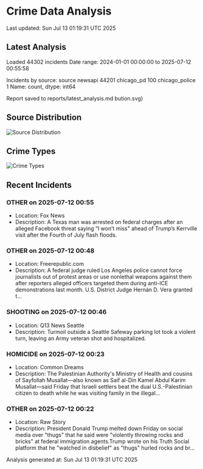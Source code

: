 # Crime Data Analysis
Last updated: Sun Jul 13 01:19:31 UTC 2025

## Latest Analysis

Loaded 44302 incidents
Date range: 2024-01-01 00:00:00 to 2025-07-12 00:55:58

Incidents by source:
source
newsapi           44201
chicago_pd          100
chicago_police        1
Name: count, dtype: int64

Report saved to reports/latest_analysis.md
bution.svg)

## Source Distribution
![Source Distribution](images/source_distribution.svg)

## Crime Types
![Crime Types](images/crime_types.svg)

## Recent Incidents

### OTHER on 2025-07-12 00:55
- Location: Fox News
- Description: A Texas man was arrested on federal charges after an alleged Facebook threat saying “I won’t miss" ahead of Trump’s Kerrville visit after the Fourth of July flash floods.


### OTHER on 2025-07-12 00:48
- Location: Freerepublic.com
- Description: A federal judge ruled Los Angeles police cannot force journalists out of protest areas or use nonlethal weapons against them after reporters alleged officers targeted them during anti-ICE demonstrations last month. U.S. District Judge Hernán D. Vera granted t…


### SHOOTING on 2025-07-12 00:46
- Location: Q13 News Seattle
- Description: Turmoil outside a Seattle Safeway parking lot took a violent turn, leaving an Army veteran shot and hospitalized.


### HOMICIDE on 2025-07-12 00:23
- Location: Common Dreams
- Description: The Palestinian Authority's Ministry of Health and cousins of Sayfollah Musallat—also known as Saif al-Din Kamel Abdul Karim Musallat—said Friday that Israeli settlers beat the dual U.S.-Palestinian citizen to death while he was visiting family in the illegal…


### OTHER on 2025-07-12 00:22
- Location: Raw Story
- Description: President Donald Trump melted down Friday on social media over "thugs" that he said were "violently throwing rocks and bricks" at federal immigration agents.Trump wrote on his Truth Social platform that he "watched in disbelief" as "thugs" hurled rocks and br…

Analysis generated at: Sun Jul 13 01:19:31 UTC 2025
